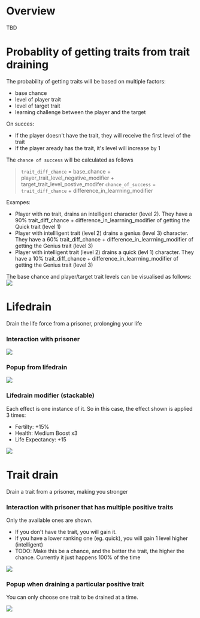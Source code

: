 # Overview
TBD

# Probablity of getting traits from trait draining

The probability of getting traits will be based on multiple factors:
- base chance
- level of player trait
- level of target trait
- learning challenge between the player and the target

On succes:

- If the player doesn't have the trait, they will receive the first level of the trait
- If the player aready has the trait, it's level will increase by 1

The `chance of success` will be calculated as follows

> `trait_diff_chance` = base_chance + player_trait_level_negative_modifier + target_trait_level_postive_modifer
> `chance_of_success` = `trait_diff_chance` + difference_in_learrning_modifier

Exampes:

- Player with no trait, drains an intelligent character (level 2). They have a 90% trait_diff_chance + difference_in_learrning_modifier of getting the Quick trait (level 1)
- Player with intellligent trait (level 2) drains a genius (level 3) character. They have a 60% trait_diff_chance + difference_in_learrning_modifier of getting the Genius trait (level 3)
- Player with intelligent trait (level 2) drains a quick (levl 1) character. They have a 10% trait_diff_chance + difference_in_learrning_modifier of getting the Genius trait (level 3)

The base chance and player/target trait levels can be visualised as follows:
<img src="trait-base-probability-table.png"/>


# Lifedrain
Drain the life force from a prisoner, prolonging your life

### Interaction with prisoner
<img src="screenshots/prisoner-interaction-without-traits.PNG"/>

### Popup from lifedrain
<img src="screenshots/lifedrain-popup.PNG"/>

### Lifedrain modifier (stackable)
Each effect is one instance of it. So in this case, the effect shown is applied 3 times: 

- Fertilty: +15%
- Health: Medium Boost x3
- Life Expectancy: +15

<img src="screenshots/lifedrain-modifier.PNG"/>

# Trait drain
Drain a trait from a prisoner, making you stronger

### Interaction with prisoner that has multiple positive traits
Only the available ones are shown. 

- If you don't have the trait, you will gain it. 
- If you have a lower ranking one (eg. quick), you will gain 1 level higher (intelligent)
- TODO: Make this be a chance, and the better the trait, the higher the chance. Currently it just happens 100% of the time

<img src="screenshots/prisoner-interaction-with-traits.png"/>

### Popup when draining a particular positive trait
You can only choose one trait to be drained at a time.

<img src="screenshots/trait-drain.png"/>

